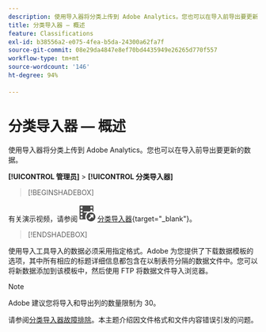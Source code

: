 ```yaml
---
description: 使用导入器将分类上传到 Adobe Analytics。您也可以在导入前导出要更新的数据。
title: 分类导入器 — 概述
feature: Classifications
exl-id: b38556a2-e075-4fea-b5da-24300a62fa7f
source-git-commit: 08e29da4847e8ef70bd4435949e26265d770f557
workflow-type: tm+mt
source-wordcount: '146'
ht-degree: 94%

---
```


# 分类导入器 — 概述

使用导入器将分类上传到 Adobe Analytics。您也可以在导入前导出要更新的数据。

**[!UICONTROL 管理员]** > **[!UICONTROL 分类导入器]**


>[!BEGINSHADEBOX]

有关演示视频，请参阅![VideoCheckout](/help/assets/icons/VideoCheckedOut.svg) [分类导入器](https://video.tv.adobe.com/v/40936?quality=12&learn=on&captions=chi_hans){target="_blank"}。

>[!ENDSHADEBOX]


使用导入工具导入的数据必须采用指定格式。Adobe 为您提供了下载数据模板的选项，其中所有相应的标题详细信息都包含在以制表符分隔的数据文件中。您可以将新数据添加到该模板中，然后使用 FTP 将数据文件导入浏览器。

>[!NOTE]
>
>Adobe 建议您将导入和导出列的数量限制为 30。

请参阅[分类导入器故障排除](/help/components/classifications/importer/troubleshooting.md)。本主题介绍因文件格式和文件内容错误引发的问题。
